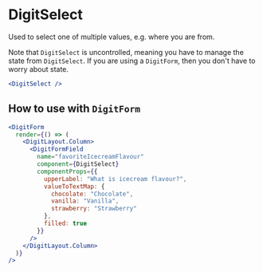 # DigitSelect

Used to select one of multiple values, e.g. where you are from.

Note that `DigitSelect` is uncontrolled, meaning you have to manage the state from `DigitSelect`. If you are using a `DigitForm`, then you don't have to worry about state.

```jsx
<DigitSelect />
```

## How to use with `DigitForm`

```jsx
<DigitForm
  render={() => (
    <DigitLayout.Column>
      <DigitFormField
        name="favoriteIcecreamFlavour"
        component={DigitSelect}
        componentProps={{
          upperLabel: "What is icecream flavour?",
          valueToTextMap: {
            chocolate: "Chocolate",
            vanilla: "Vanilla",
            strawberry: "Strawberry"
          },
          filled: true
        }}
      />
    </DigitLayout.Column>
  )}
/>
```
